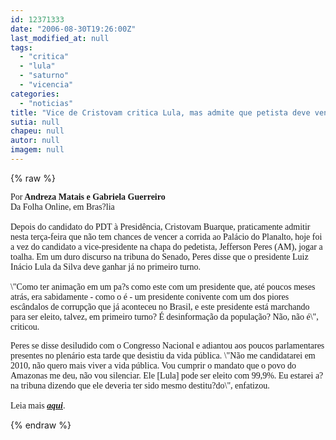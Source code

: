 ```yaml
---
id: 12371333
date: "2006-08-30T19:26:00Z"
last_modified_at: null
tags:
  - "critica"
  - "lula"
  - "saturno"
  - "vicencia"
categories:
  - "noticias"
title: "Vice de Cristovam critica Lula, mas admite que petista deve vencer no 1\u00ba turno"
sutia: null
chapeu: null
autor: null
imagem: null
---
```

{% raw %}
<p><P><FONT face=Verdana>Por<STRONG> Andreza Matais e Gabriela Guerreiro<BR></STRONG></FONT><FONT face=Verdana>Da Folha Online, em Bras?lia<BR><BR>Depois do candidato do PDT à Presidência, Cristovam Buarque, praticamente admitir nesta terça-feira que não tem chances de vencer a corrida ao Palácio do Planalto, hoje foi a vez do candidato a vice-presidente na chapa do pedetista, Jefferson Peres (AM), jogar a toalha. Em um duro discurso na tribuna do Senado, Peres disse que o presidente Luiz Inácio Lula da Silva deve ganhar já no primeiro turno. <BR><BR>\"Como ter animação em um pa?s como este com um presidente que, até poucos meses atrás, era sabidamente - como o é - um presidente conivente com um dos piores escândalos de corrupção que já aconteceu no Brasil, e este presidente está marchando para ser eleito, talvez, em primeiro turno? É desinformação da população? Não, não é\", criticou.</FONT></P></p>
<p><P><FONT face=\"Times New Roman\"><FONT face=Verdana>Peres se disse desiludido com o Congresso Nacional e adiantou aos poucos parlamentares presentes no plenário esta tarde que desistiu da vida pública. \"Não me candidatarei em 2010, não quero mais viver a vida pública. Vou cumprir o mandato que o povo do Amazonas me deu, não vou silenciar. Ele [Lula] pode ser eleito com 99,9%. Eu estarei a? na tribuna dizendo que ele deveria ter sido mesmo destitu?do\", enfatizou.<BR><BR>Leia mais <STRONG><EM><A href=\"https://www1.folha.uol.com.br/folha/brasil/ult96u82256.shtml\" target=_blank>aqui</A></EM></STRONG>.</P></FONT></FONT> </p>
{% endraw %}